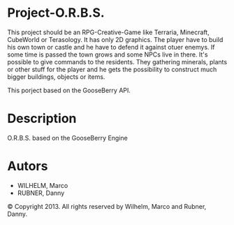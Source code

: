Project-O.R.B.S.
================

This project should be an RPG-Creative-Game like Terraria, Minecraft, CubeWorld or Terasology. It has only 2D graphics. The player have to build his own town or castle and he have to defend it against otuer enemys. If some time is passed the town grows and some NPCs live in there. It's possible to give commands to the residents. They gathering minerals, plants or other stuff for the player and he gets the possibility to construct much bigger buildings, objects or items.

This porject based on the GooseBerry API.

Description
===========

O.R.B.S. based on the GooseBerry Engine

Autors
======

-	WILHELM,	Marco
-	RUBNER,		Danny

© Copyright 2013. All rights reserved by Wilhelm, Marco and Rubner, Danny.
